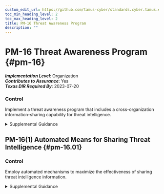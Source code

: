 ```yaml
---
custom_edit_url: https://github.com/tamus-cyber/standards.cyber.tamus.edu/tree/main/static/content/tamus.edu/TAMUS_profile.xml
toc_min_heading_level: 2
toc_max_heading_level: 2
title: PM-16 Threat Awareness Program
description: ""
---
```


# PM-16 Threat Awareness Program {#pm-16}

_**Implementation Level**_: Organization\
_**Contributes to Assurance**_: Yes\
_**Texas DIR Required By**_: 2023-07-20

### Control

Implement a threat awareness program that includes a cross-organization information-sharing capability for threat intelligence.

<details>
  <summary>Supplemental Guidance</summary>

Because of the constantly changing and increasing sophistication of adversaries, especially the advanced persistent threat (APT), it may be more likely that adversaries can successfully breach or compromise organizational systems. One of the best techniques to address this concern is for organizations to share threat information, including threat events (i.e., tactics, techniques, and procedures) that organizations have experienced, mitigations that organizations have found are effective against certain types of threats, and threat intelligence (i.e., indications and warnings about threats). Threat information sharing may be bilateral or multilateral. Bilateral threat sharing includes government-to-commercial and government-to-government cooperatives. Multilateral threat sharing includes organizations taking part in threat-sharing consortia. Threat information may require special agreements and protection, or it may be freely shared.

</details>

## PM-16(1) Automated Means for Sharing Threat Intelligence {#pm-16.01}

### Control

Employ automated mechanisms to maximize the effectiveness of sharing threat intelligence information.

<details>
  <summary>Supplemental Guidance</summary>

To maximize the effectiveness of monitoring, it is important to know what threat observables and indicators the sensors need to be searching for. By using well-established frameworks, services, and automated tools, organizations improve their ability to rapidly share and feed the relevant threat detection signatures into monitoring tools.

</details>

